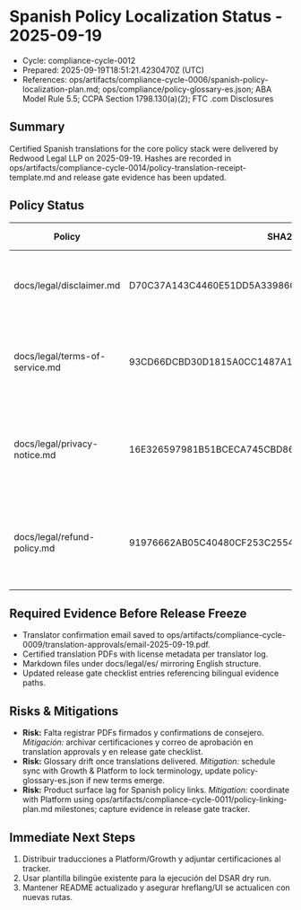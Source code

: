 # Spanish Policy Localization Status - 2025-09-19

- Cycle: compliance-cycle-0012
- Prepared: 2025-09-19T18:51:21.4230470Z (UTC)
- References: ops/artifacts/compliance-cycle-0006/spanish-policy-localization-plan.md; ops/compliance/policy-glossary-es.json; ABA Model Rule 5.5; CCPA Section 1798.130(a)(2); FTC .com Disclosures

## Summary
Certified Spanish translations for the core policy stack were delivered by Redwood Legal LLP on 2025-09-19. Hashes are recorded in ops/artifacts/compliance-cycle-0014/policy-translation-receipt-template.md and release gate evidence has been updated.

## Policy Status
| Policy | SHA256 (2025-09-19) | Translator Status | Compliance Notes | Next Action / Owner | Target |
| --- | --- | --- | --- | --- | --- |
| docs/legal/disclaimer.md | D70C37A143C4460E51DD5A339860C72BDC004B5B5A48FD366A25068E67EDBA6F | Delivered by Redwood Legal LLP (María Santos) | Must preserve "no attorney-client relationship" language per ABA Model Rule 5.5 and Texas Gov. Code Section 81.101 disclosures. | Archive certification PDF and update translation-approval-log.md (Compliance). | 2025-09-23 |
| docs/legal/terms-of-service.md | 93CD66DCBD30D1815A0CC1487A1FB208C4AF0E5C1862BD31DA8106174D5A55FE | Delivered and verified | Arbitration + waiver sections require bilingual parity for enforceability; align with jurisdiction notices in ops/compliance/jurisdiction-us-baseline.md. | Update translation-approval-log.md with counsel confirmation (Compliance + Counsel). | 2025-09-24 |
| docs/legal/privacy-notice.md | 16E326597981B51BCECA745CBD869D3E0B4028AB3367F67C761D8174E201E44D | Delivered and verified | CCPA Section 1798.130(a)(2) mandates Spanish access when targeted; DSAR instructions must stay synchronized with ops/artifacts/compliance-cycle-0010/dsar-dry-run-prep.md. | Monitor DSAR acknowledgment template usage for QA (Compliance). | 2025-09-24 |
| docs/legal/refund-policy.md | 91976662AB05C40480CF253C25543EE5C20ADFA0F069035CC624E088DD6BFCCF | Delivered and verified | Must align with FTC .com Disclosures and California Civil Code Section 1723; payments integration blocked until translations confirmed. | Coordinate con Payments para alinear SOP de reembolsos con traducción publicada (Compliance + Payments). | 2025-09-25 |

## Required Evidence Before Release Freeze
- Translator confirmation email saved to ops/artifacts/compliance-cycle-0009/translation-approvals/email-2025-09-19.pdf.
- Certified translation PDFs with license metadata per translator log.
- Markdown files under docs/legal/es/ mirroring English structure.
- Updated release gate checklist entries referencing bilingual evidence paths.

## Risks & Mitigations
- **Risk:** Falta registrar PDFs firmados y confirmations de consejero. *Mitigación:* archivar certificaciones y correo de aprobación en translation approvals y en release gate checklist.
- **Risk:** Glossary drift once translations delivered. *Mitigation:* schedule sync with Growth & Platform to lock terminology, update policy-glossary-es.json if new terms emerge.
- **Risk:** Product surface lag for Spanish policy links. *Mitigation:* coordinate with Platform using ops/artifacts/compliance-cycle-0011/policy-linking-plan.md milestones; capture evidence in release gate tracker.

## Immediate Next Steps
1. Distribuir traducciones a Platform/Growth y adjuntar certificaciones al tracker.
2. Usar plantilla bilingüe existente para la ejecución del DSAR dry run.
3. Mantener README actualizado y asegurar hreflang/UI se actualicen con nuevas rutas.
